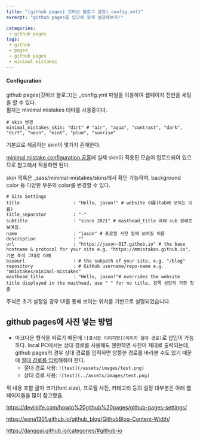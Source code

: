 ```yaml
---
title: "[github pages] 깃허브 블로그 설정(_config.yml)"
excerpt: "github pages를 입맛에 맞게 설정해보자!"

categories:
 - github pages
tags:
 - github
 - pages
 - github pages
 - minimal mistakes
---
```


#### Configuration
github pages(깃허브 블로그)는 _config.yml 파일을 이용하여 웹페이지 전반을 세팅을 할 수 있다.<br>
필자는 minimal mistakes 테마를 사용중이다.

```
# skin 변경
minimal_mistakes_skin: "dirt" # "air", "aqua", "contrast", "dark", "dirt", "neon", "mint", "plum", "sunrise"
```

기본으로 제공하는 skin이 몇가지 존재한다.

[minimal mistake configuration 공홈](https://mmistakes.github.io/minimal-mistakes/docs/configuration/)에 실제 skin이 적용된 모습이 업로드되어 있으므로 참고해서 적용하면 된다.

skin 목록은 _sass/minimal-mistakes/skins에서 확인 가능하며, background color 등 다양한 부분의 color를 변경할 수 있다.

```
# Site Settings
title                    : "Hello, jason!" # website 이름(tab에 보이는 이름)
title_separator          : "-"
subtitle                 : "since 2021" # masthead_title 아래 sub 형태로 보여짐.
name                     : "jason" # 프로필 사진 밑에 보여질 이름
description              : ""
url                      : "https://jason-017.github.io" # the base hostname & protocol for your site e.g. "https://mmistakes.github.io", 기본 주석 그대로 이해
baseurl                  : # the subpath of your site, e.g. "/blog"
repository               : # GitHub username/repo-name e.g. "mmistakes/minimal-mistakes"
masthead_title           : "Hello, jason!"# overrides the website title displayed in the masthead, use " " for no title, 왼쪽 상단의 가장 첫줄
```

주석은 초기 설정일 경우 UI를 통해 보이는 위치를 기반으로 설명되었습니다.

## github pages에 사진 넣는 방법
- 마크다운 형식을 따르기 때문에 ```![표시할 이미지명](이미지 절대 경로)```로 삽입이 가능하다. local PC에서는 상대 경로를 사용해도 웬만하면 사진이 제대로 출력되는데, github pages의 경우 상대 경로를 입력하면 엉뚱한 경로를 바라볼 수도 있기 때문에 <u>절대 경로를 입력</u>해줘야 한다.
	- 절대 경로 사용: ```![test](/assets/images/test.png)```
	- 상대 경로 사용: ```![test](../assets/images/test.png)```



위 내용 포함 글자 크기(font size), 프로필 사진, 카테고리 등의 설정 대부분은 아래 웹페이지들을 많이 참고했음.

https://devinlife.com/howto%20github%20pages/github-pages-settings/

https://eona1301.github.io/github_blog/GithubBlog-Content-Width/

https://danggai.github.io/categories/#github-io
